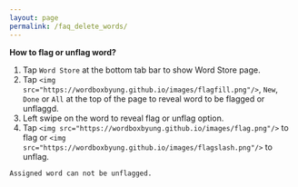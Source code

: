 ```yaml
---
layout: page
permalink: /faq_delete_words/
---
```

**How to flag or unflag word?**
1. Tap `Word Store` at the bottom tab bar to show Word Store page.
1. Tap `<img src="https://wordboxbyung.github.io/images/flagfill.png"/>`, `New`, `Done` or `All` at the top of the page to reveal word to be flagged or unflaggd.
1. Left swipe on the word to reveal flag or unflag option.
1. Tap `<img src="https://wordboxbyung.github.io/images/flag.png"/>` to flag or `<img src="https://wordboxbyung.github.io/images/flagslash.png"/>` to unflag.

`Assigned word can not be unflagged.`
